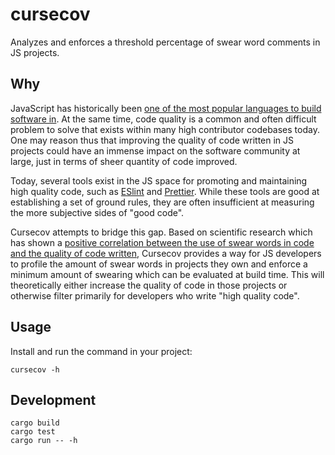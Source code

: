 # cursecov

Analyzes and enforces a threshold percentage of swear word comments in JS projects.

## Why

JavaScript has historically been [one of the most popular languages to build software in](https://survey.stackoverflow.co/2024/technology#most-popular-technologies). At the same time, code quality is a common and often difficult problem to solve that exists within many high contributor codebases today. One may reason thus that improving the quality of code written in JS projects could have an immense impact on the software community at large, just in terms of sheer quantity of code improved.

Today, several tools exist in the JS space for promoting and maintaining high quality code, such as [ESlint](https://eslint.org/) and [Prettier](https://prettier.io/). While these tools are good at establishing a set of ground rules, they are often insufficient at measuring the more subjective sides of "good code".

Cursecov attempts to bridge this gap. Based on scientific research which has shown a [positive correlation between the use of swear words in code and the quality of code written](https://lobste.rs/s/wxlql2/is_there_correlation_between_use), Cursecov provides a way for JS developers to profile the amount of swear words in projects they own and enforce a minimum amount of swearing which can be evaluated at build time. This will theoretically either increase the quality of code in those projects or otherwise filter primarily for developers who write "high quality code".

## Usage

Install and run the command in your project:

```
cursecov -h
```

## Development

```
cargo build
cargo test
cargo run -- -h
```